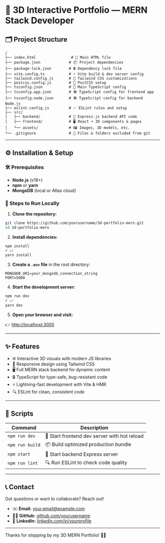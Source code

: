  # 🚀 3D Interactive Portfolio — MERN Stack Developer
 
## 🗂 Project Structure

```
/
├── index.html                # 📄 Main HTML file
├── package.json             # 📦 Project dependencies
├── package-lock.json        # 🔒 Dependency lock file
├── vite.config.ts           # ⚡️ Vite build & dev server config
├── tailwind.config.js       # 🎨 Tailwind CSS customizations
├── postcss.config.js        # 🔧 PostCSS setup
├── tsconfig.json            # 📝 Main TypeScript config
├── tsconfig.app.json        # 🛠 TypeScript config for frontend app
├── tsconfig.node.json       # 🛠 TypeScript config for backend Node.js
├── eslint.config.js         # ✅ ESLint rules and setup
├── src/
│   ├── backend/             # 🚦 Express.js backend API code
│   ├── frontend/            # 🖥 React + 3D components & pages
│   └── assets/              # 🖼 Images, 3D models, etc.
└── .gitignore               # 🚫 Files & folders excluded from git
```

---

## ⚙️ Installation & Setup

### 🛠 Prerequisites

* **Node.js** (v16+)
* **npm** or **yarn**
* **MongoDB** (local or Atlas cloud)

### 🚀 Steps to Run Locally

1. **Clone the repository:**

```bash
git clone https://github.com/yourusername/3d-portfolio-mern.git
cd 3d-portfolio-mern
```

2. **Install dependencies:**

```bash
npm install
# or
yarn install
```

3. **Create a `.env` file** in the root directory:

```
MONGODB_URI=your_mongodb_connection_string
PORT=5000
```

4. **Start the development server:**

```bash
npm run dev
# or
yarn dev
```

5. **Open your browser and visit:**

👉 [http://localhost:3000](http://localhost:3000)

---

## ✨ Features

* 🌐 Interactive 3D visuals with modern JS libraries
* 📱 Responsive design using Tailwind CSS
* 🖥 Full MERN stack backend for dynamic content
* 🔒 TypeScript for type-safe, bug-resistant code
* ⚡️ Lightning-fast development with Vite & HMR
* 🔍 ESLint for clean, consistent code

---

## 📜 Scripts

| Command         | Description                                  |
| --------------- | -------------------------------------------- |
| `npm run dev`   | 🏃 Start frontend dev server with hot reload |
| `npm run build` | 📦 Build optimized production bundle         |
| `npm start`     | 🚦 Start backend Express server              |
| `npm run lint`  | 🔍 Run ESLint to check code quality          |

---

## 📞 Contact

Got questions or want to collaborate? Reach out!

* ✉️ **Email:** [your.email@example.com](mailto:your.email@shivambhardwaj750000@gmail.com)
* 👨‍💻 **GitHub:** [github.com/yourusername](https://github.com/Aiden781Xx)
* 🔗 **LinkedIn:** [linkedin.com/in/yourprofile](https://linkedin.com/in/shivam-sharma-193226311)

---

Thanks for stopping by my 3D MERN Portfolio! 🚀✨
 
